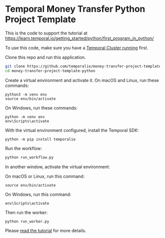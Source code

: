 # Temporal Money Transfer Python Project Template

This is the code to support the tutorial at https://learn.temporal.io/getting_started/python/first_program_in_python/

To use this code, make sure you have a [Temporal Cluster running](https://docs.temporal.io/docs/server/quick-install/) first.


Clone this repo and run this application.

```bash
git clone https://github.com/temporalio/money-transfer-project-template-python
cd money-transfer-project-template-python
```

Create a virtual environment and activate it. On macOS and Linux, run these commands:

```
python3 -m venv env
source env/bin/activate
```

On Windows, run these commands:

```
python -m venv env
env\Scripts\activate
```

With the virtual environment configured, install the Temporal SDK:

```
python -m pip install temporalio
```


Run the workflow:

```bash
python run_workflow.py
```

In another window, activate the virtual environment:

On macOS or Linux, run this command:

```
source env/bin/activate
```

On Windows, run this command:

```
env\Scripts\activate
```


Then run the worker:


```bash
python run_worker.py
```

Please [read the tutorial](https://learn.temporal.io/getting_started/python/first_program_in_python/) for more details.
